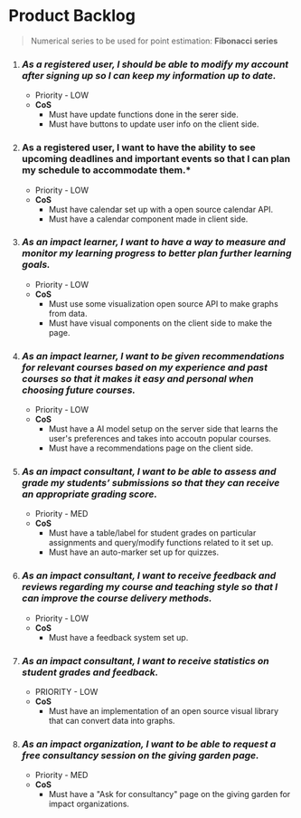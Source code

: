 # Product Backlog

> Numerical series to be used for point estimation: **Fibonacci series**


1. ### *As a registered user, I should be able to modify my account after signing up so I can keep my information up to date.*
    - Priority - LOW
    - **CoS**
        - Must have update functions done in the serer side.
        - Must have buttons to update user info on the client side.

2. ### As a registered user, I want to have the ability to see upcoming deadlines and important events so that I can plan my schedule to accommodate them.*
    - Priority - LOW
    - **CoS**
        - Must have calendar set up with a open source calendar API.
        - Must have a calendar component made in client side.

3. ### *As an impact learner, I want to have a way to measure and monitor my learning progress to better plan further learning goals.*
    - Priority - LOW
    - **CoS**
        - Must use some visualization open source API to make graphs from data.
        - Must have visual components on the client side to make the page.

4. ### *As an impact learner, I want to be given recommendations for relevant courses based on my experience and past courses so that it makes it easy and personal when choosing future courses.*
    - Priority - LOW
    - **CoS**
        - Must have a AI model setup on the server side that learns the user's preferences and takes into accoutn popular courses.
        - Must have a recommendations page on the client side.

5. ### *As an impact consultant, I want to be able to assess and grade my students’ submissions so that they can receive an appropriate grading score.*
    - Priority - MED
    - **CoS**
        - Must have a table/label for student grades on particular assignments and query/modify functions related to it set up.
        - Must have an auto-marker set up for quizzes. 

6. ### *As an impact consultant, I want to receive feedback and reviews regarding my course and teaching style so that I can improve the course delivery methods.*
    - Priority - LOW
    - **CoS**
        - Must have a feedback system set up.

7. ### *As an impact consultant, I want to receive statistics on student grades and feedback.*
    - PRIORITY - LOW
    - **CoS**
        - Must have an implementation of an open source visual library that can convert data into graphs.

8. ### *As an impact organization, I want to be able to request a free consultancy session on the giving garden page.*
    - Priority - MED
    - **CoS**
        - Must have a "Ask for consultancy" page on the giving garden for impact organizations.
        

